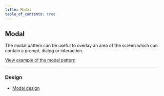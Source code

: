 ```yaml
---
title: Modal
table_of_contents: true
---
```


## Modal

The modal pattern can be useful to overlay an area of the screen which can contain a prompt, dialog or interaction.

<a href="https://vanilla-framework.github.io/vanilla-framework/examples/patterns/modal/"
    class="js-example">
    View example of the modal pattern
</a>

<hr />

### Design

* [Modal design](https://github.com/ubuntudesign/vanilla-design/tree/master/Modal)
